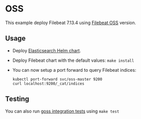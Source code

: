 # OSS

This example deploy Filebeat 7.13.4 using [Filebeat OSS][] version.


## Usage

* Deploy [Elasticsearch Helm chart][].

* Deploy Filebeat chart with the default values: `make install`

* You can now setup a port forward to query Filebeat indices:

  ```
  kubectl port-forward svc/oss-master 9200
  curl localhost:9200/_cat/indices
  ```


## Testing

You can also run [goss integration tests][] using `make test`


[filebeat oss]: https://www.elastic.co/downloads/beats/filebeat-oss
[elasticsearch helm chart]: https://github.com/elastic/helm-charts/tree/7.13/elasticsearch/examples/oss/
[goss integration tests]: https://github.com/elastic/helm-charts/tree/7.13/filebeat/examples/oss/test/goss.yaml
